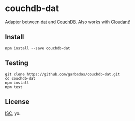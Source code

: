 # couchdb-dat

Adapter between [dat](http://dat-data.com/) and [CouchDB](http://couchdb.apache.org/). Also works with [Cloudant](https://cloudant.com/)!

## Install

    npm install --save couchdb-dat

## Testing

    git clone https://github.com/garbados/couchdb-dat.git
    cd couchdb-dat
    npm install
    npm test

## License

[ISC](http://opensource.org/licenses/ISC), yo.
